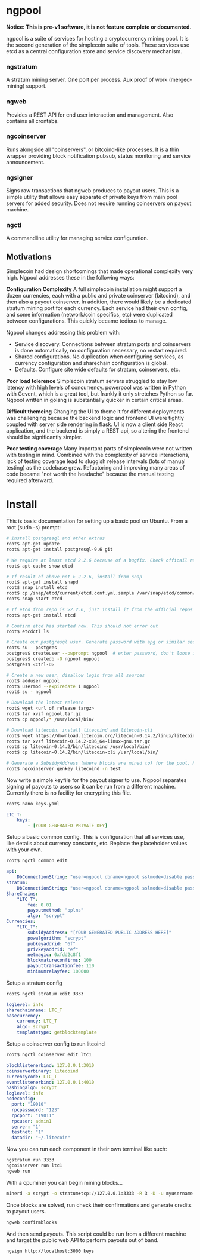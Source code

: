 # ngpool

**Notice: This is pre-v1 software, it is not feature complete or documented.**

ngpool is a suite of services for hosting a cryptocurrency mining pool. It is
the second generation of the simplecoin suite of tools. These services use etcd
as a central configuration store and service discovery mechanism.

### ngstratum
A stratum mining server. One port per process. Aux proof of work (merged-mining) support.

### ngweb
Provides a REST API for end user interaction and management. Also contains all crontabs.

### ngcoinserver
Runs alongside all "coinservers", or bitcoind-like processes. It is a thin
wrapper providing block notification pubsub, status monitoring and service
announcement. 

### ngsigner
Signs raw transactions that ngweb produces to payout users. This is a simple
utility that allows easy separate of private keys from main pool servers for
added security. Does not require running coinservers on payout machine.

### ngctl
A commandline utility for managing service configuration.

## Motivations

Simplecoin had design shortcomings that made operational complexity very high.
Ngpool addresses these in the following ways:

**Configuration Complexity**
A full simplecoin installation might support a dozen currencies, each with a
public and private coinserver (bitcoind), and then also a payout coinserver. In
addition, there would likely be a dedicated stratum mining port for each
currency. Each service had their own config, and some information (network/coin
specifics, etc) were duplicated between configurations. This quickly became
tedious to manage.

Ngpool changes addressing this problem with:
* Service discovery. Connections between stratum ports and coinservers is done
  automatically, no configuration necessary, no restart required.
* Shared configurations. No duplication when configuring services, as currency
  configuration and sharechain configuration is global.
* Defaults. Configure site wide defaults for stratum, coinservers, etc.

**Poor load tolerence**
Simplecoin stratum servers struggled to stay low latency with high levels of
concurrency. powerpool was written in Python with Gevent, which is a great
tool, but frankly it only stretches Python so far. Ngpool written in golang is
substantially quicker in certain critical areas.

**Difficult themeing**
Changing the UI to theme it for different deployments was challenging because
the backend logic and frontend UI were tightly coupled with server side
rendering in flask. UI is now a client side React application, and the backend
is simply a REST api, so altering the frontend should be significantly simpler.

**Poor testing coverage**
Many important parts of simplecoin were not written with testing in mind.
Combined with the complexity of service interactions, lack of testing coverage
lead to sluggish release intervals (lots of manual testing) as the codebase
grew. Refactoring and improving many areas of code became "not worth the
headache" because the manual testing required afterward.

# Install

This is basic documentation for setting up a basic pool on Ubuntu. From a root (sudo -s) prompt:

``` bash
# Install postgresql and other extras
root$ apt-get update
root$ apt-get install postgresql-9.6 git

# We require at least etcd 2.2.6 because of a bugfix. Check officail repo version.  
root$ apt-cache show etcd

# If result of above not > 2.2.6, install from snap
root$ apt-get install snapd
root$ snap install etcd
root$ cp /snap/etcd/current/etcd.conf.yml.sample /var/snap/etcd/common/etcd.conf.yml
root$ snap start etcd

# If etcd from repo is >2.2.6, just install it from the official repos
root$ apt-get install etcd

# Confirm etcd has started now. This should not error out
root$ etcdctl ls

# Create our postgresql user. Generate password with apg or similar secure generator
root$ su - postgres
postgres$ createuser --pwprompt ngpool  # enter password, don't loose it
postgres$ createdb -O ngpool ngpool
postgres$ <Ctrl-D>

# Create a new user, disallow login from all sources
root$ adduser ngpool
root$ usermod --expiredate 1 ngpool
root$ su - ngpool

# Download the latest release
root$ wget <url of release targz>
root$ tar xvzf ngpool.tar.gz
root$ cp ngpool/* /usr/local/bin/

# Download litecoin, install litecoind and litecoin-cli
root$ wget https://download.litecoin.org/litecoin-0.14.2/linux/litecoin-0.14.2-x86_64-linux-gnu.tar.gz
root$ tar xvzf litecoin-0.14.2-x86_64-linux-gnu.tar.gz
root$ cp litecoin-0.14.2/bin/litecoind /usr/local/bin/
root$ cp litecoin-0.14.2/bin/litecoin-cli /usr/local/bin/

# Generate a SubsidyAddress (where blocks are mined to) for the pool. Keep a backup of the private key somewhere safe if for production!!!
root$ ngcoinserver genkey litecoind -n test
```

Now write a simple keyfile for the payout signer to use. Ngpool separates
signing of payouts to users so it can be run from a different machine.
Currently there is no facility for encrypting this file.

``` bash
root$ nano keys.yaml
```

``` yaml
LTC_T:
    keys:
        - [YOUR GENERATED PRIVATE KEY]
```

Setup a basic common config. This is configuration that all services use, like
details about currency constants, etc. Replace the placeholder values with your
own.

``` bash 
root$ ngctl common edit
```

``` yaml
api:
    DbConnectionString: "user=ngpool dbname=ngpool sslmode=disable password=[YOUR DATABASE PASSWORD]"
stratum:
    DbConnectionString: "user=ngpool dbname=ngpool sslmode=disable password=[YOUR DATABASE PASSWORD]"
ShareChains:
    "LTC_T":
        fee: 0.01
        payoutmethod: "pplns"
        algo: "scrypt"
Currencies:
    "LTC_T":
        subsidyAddress: "[YOUR GENERATED PUBLIC ADDRESS HERE]"
        powalgorithm: "scrypt"
        pubkeyaddrid: "6f"
        privkeyaddrid: "ef"
        netmagic: 0xfdd2c8f1
        blockmatureconfirms: 100
        payouttransactionfee: 110
        minimumrelayfee: 100000

```

Setup a stratum config

``` bash
root$ ngctl stratum edit 3333
```

``` yaml
loglevel: info
sharechainname: LTC_T
basecurrency:
    currency: LTC_T
    algo: scrypt
    templatetype: getblocktemplate
```

Setup a coinserver config to run litcoind

``` bash
root$ ngctl coinserver edit ltc1
```

``` yaml
blocklistenerbind: 127.0.0.1:3010
coinserverbinary: litecoind
currencycode: LTC_T
eventlistenerbind: 127.0.0.1:4010
hashingalgo: scrypt
loglevel: info
nodeconfig:
  port: "19010"
  rpcpassword: "123"
  rpcport: "19011"
  rpcuser: admin1
  server: "1"
  testnet: "1"
  datadir: "~/.litecoin"
```

Now you can run each component in their own terminal like such:

``` bash
ngstratum run 3333
ngcoinserver run ltc1
ngweb run
```

With a cpuminer you can begin mining blocks...

``` bash
minerd -a scrypt -o stratum+tcp://127.0.0.1:3333 -R 3 -D -u myusername
```

Once blocks are solved, run check their confirmations and generate credits to payout users.

``` bash
ngweb confirmblocks
```

And then send payouts. This script could be run from a different machine and
target the public web API to perform payouts out of band.

``` bash
ngsign http://localhost:3000 keys
```
